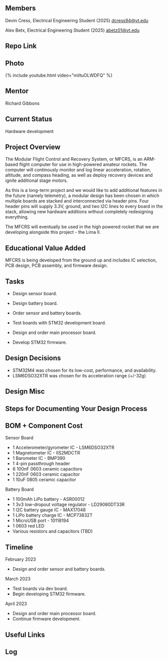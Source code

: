 ## Members
Devin Cress, Electrical Engineering Student (2025)
dcress94@vt.edu

Alex Betx, Electrical Engineering Student (2025)
abetz01@vt.edu

## Repo Link

## Photo
{% include youtube.html video="miltuOLWDFQ" %}

## Mentor
Richard Gibbons

## Current Status
Hardware development

## Project Overview

The Modular Flight Control and Recovery System, or MFCRS, is an ARM-based flight computer for use in high-powered amateur rockets. The computer will continously monitor and log linear acceleration, rotation, altitude, and compass heading, as well as deploy recovery devices and ignite additional stage motors.

As this is a long-term project and we would like to add additional features in the future (namely telemetry), a modular design has been chosen in which multiple boards are stacked and interconnected via header pins. Four header pins will supply 3.3V, ground, and two I2C lines to every board in the stack, allowing new hardware additions without completely redesigning everything.

The MFCRS will eventually be used in the high powered rocket that we are developing alongside this project - the Lima II.

## Educational Value Added

MFCRS is being developed from the ground up and includes IC selection, PCB design, PCB assembly, and firmware design.

## Tasks

- Design sensor board.
- Design battery board.
- Order sensor and battery boards.
- Test boards with STM32 development board.

- Design and order main processor board.
- Develop STM32 firmware.

## Design Decisions

- STM32M4 was chosen for its low-cost, performance, and availability.
- LSM6DSO32XTR was chosen for its acceleration range (+/-32g)

## Design Misc



## Steps for Documenting Your Design Process

<!-- Your Text Here. See Example above -->

## BOM + Component Cost
Sensor Board
- 1 Accelerometer/gyrometer IC - LSM6DSO32XTR
- 1 Magnetometer IC - IIS2MDCTR
- 1 Barometer IC - BMP390
- 1 4-pin passthrough header
- 6 100nF 0603 ceramic capacitors
- 1 220nF 0603 ceramic capacitor
- 1 10uF 0805 ceramic capacitor

Battery Board
- 1 100mAh LiPo battery - ASR00012
- 1 3v3 low-dropout voltage regulator - LD29080DT33R
- 1 I2C battery gauge IC - MAX17048
- 1 LiPo battery charge IC - MCP73832T
- 1 MicroUSB port - 10118194
- 1 0603 red LED
- Various resistors and capacitors (TBD)


## Timeline

February 2023
- Design and order sensor and battery boards.

March 2023
- Test boards via dev board.
- Begin developing STM32 firmware.

April 2023
- Design and order main processor board.
- Continue firmware development.

## Useful Links



## Log

